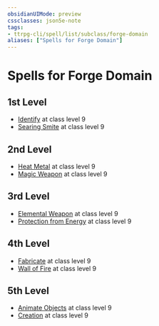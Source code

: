 ```yaml
---
obsidianUIMode: preview
cssclasses: json5e-note
tags:
- ttrpg-cli/spell/list/subclass/forge-domain
aliases: ["Spells for Forge Domain"]
---
```

# Spells for Forge Domain

## 1st Level

- [Identify](2-Mechanics/CLI/spells/identify-xphb.md "XPHB") at class level 9
- [Searing Smite](2-Mechanics/CLI/spells/searing-smite-xphb.md "XPHB") at class level 9

## 2nd Level

- [Heat Metal](2-Mechanics/CLI/spells/heat-metal-xphb.md "XPHB") at class level 9
- [Magic Weapon](2-Mechanics/CLI/spells/magic-weapon-xphb.md "XPHB") at class level 9

## 3rd Level

- [Elemental Weapon](2-Mechanics/CLI/spells/elemental-weapon-xphb.md "XPHB") at class level 9
- [Protection from Energy](2-Mechanics/CLI/spells/protection-from-energy-xphb.md "XPHB") at class level 9

## 4th Level

- [Fabricate](2-Mechanics/CLI/spells/fabricate-xphb.md "XPHB") at class level 9
- [Wall of Fire](2-Mechanics/CLI/spells/wall-of-fire-xphb.md "XPHB") at class level 9

## 5th Level

- [Animate Objects](2-Mechanics/CLI/spells/animate-objects-xphb.md "XPHB") at class level 9
- [Creation](2-Mechanics/CLI/spells/creation-xphb.md "XPHB") at class level 9